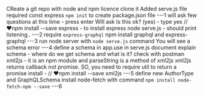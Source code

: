 CReate a git repo with node and npm licence
clone it
Added serve.js file
required const express
`npm init` to create package.json file ---1
will ask few questions at this time - press enter
WIll ask Is this ok? (yes) - type yes
// ♥npm install --save express - to install express
node serve.js - should print listening.. ---2
require `express-graphql`
npm install graphql and express-graphql ---3
run node server with `node serve.js` command
You will see a schema error ---4
define a schema in app.use in serve.js document
explain schema - where do we get schema and what is it?
check with postman
xml2js - it is an npm module
and parseString is a method of xml2js
xml2js returns callback not promise. SO, you need  to require util to return a promise
install - // ♥npm install --save xml2js ---5
define new AuthorType and GraphQLSchema
install node-fetch with command `npm install node-fetch-npm --save` ---6
